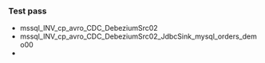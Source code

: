 
### Test pass
- mssql_INV_cp_avro_CDC_DebeziumSrc02
- mssql_INV_cp_avro_CDC_DebeziumSrc02_JdbcSink_mysql_orders_demo00
- 